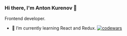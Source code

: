 ### Hi there, I'm Anton Kurenov 👋
Frontend developer.
- 🌱 I’m currently learning React and Redux.
[![codewars](https://www.codewars.com/users/Edmones/badges/small)](https://www.codewars.com/users/username)


<!--
**AntonKurenov/AntonKurenov** is a ✨ _special_ ✨ repository because its `README.md` (this file) appears on your GitHub profile.

Here are some ideas to get you started:

- 🔭 I’m currently working on ...
- 🌱 I’m currently learning ...
- 👯 I’m looking to collaborate on ...
- 🤔 I’m looking for help with ...
- 💬 Ask me about ...
- 📫 How to reach me: ...
- 😄 Pronouns: ...
- ⚡ Fun fact: ...
-->
